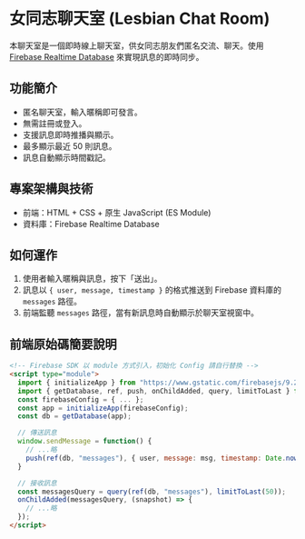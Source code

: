 # 女同志聊天室 (Lesbian Chat Room)

本聊天室是一個即時線上聊天室，供女同志朋友們匿名交流、聊天。使用 [Firebase Realtime Database](https://firebase.google.com/products/realtime-database) 來實現訊息的即時同步。

## 功能簡介

- 匿名聊天室，輸入暱稱即可發言。
- 無需註冊或登入。
- 支援訊息即時推播與顯示。
- 最多顯示最近 50 則訊息。
- 訊息自動顯示時間戳記。

## 專案架構與技術

- 前端：HTML + CSS + 原生 JavaScript (ES Module)
- 資料庫：Firebase Realtime Database

## 如何運作

1. 使用者輸入暱稱與訊息，按下「送出」。
2. 訊息以 `{ user, message, timestamp }` 的格式推送到 Firebase 資料庫的 `messages` 路徑。
3. 前端監聽 `messages` 路徑，當有新訊息時自動顯示於聊天室視窗中。

## 前端原始碼簡要說明

```html
<!-- Firebase SDK 以 module 方式引入，初始化 Config 請自行替換 -->
<script type="module">
  import { initializeApp } from "https://www.gstatic.com/firebasejs/9.23.0/firebase-app.js";
  import { getDatabase, ref, push, onChildAdded, query, limitToLast } from "https://www.gstatic.com/firebasejs/9.23.0/firebase-database.js";
  const firebaseConfig = { ... };
  const app = initializeApp(firebaseConfig);
  const db = getDatabase(app);

  // 傳送訊息
  window.sendMessage = function() {
    // ...略
    push(ref(db, "messages"), { user, message: msg, timestamp: Date.now() });
  }

  // 接收訊息
  const messagesQuery = query(ref(db, "messages"), limitToLast(50));
  onChildAdded(messagesQuery, (snapshot) => {
    // ...略
  });
</script>